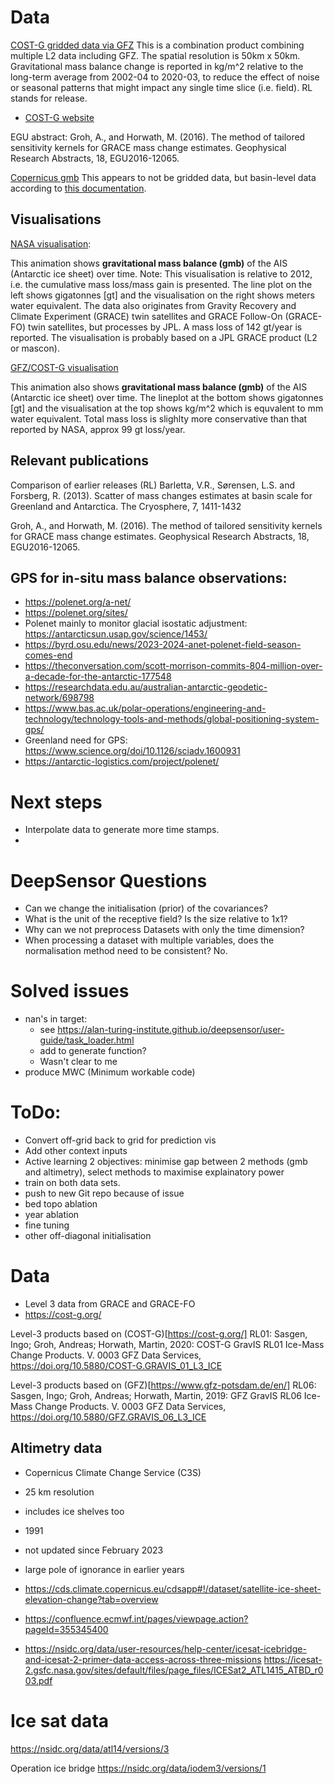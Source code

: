 # Data

[COST-G gridded data via GFZ](https://gravis.gfz-potsdam.de/ais) This is a combination product combining multiple L2 data including GFZ. The spatial resolution is 50km x 50km. Gravitational mass balance change is reported in kg/m^2 relative to the long-term average from 2002-04 to 2020-03, to reduce the effect of noise or seasonal patterns that might impact any single time slice (i.e. field). RL stands for release.
- [COST-G website](https://cost-g.org/)

EGU abstract:
Groh, A., and Horwath, M. (2016). The method of tailored sensitivity kernels for GRACE mass change estimates. Geophysical Research Abstracts, 18, EGU2016-12065.

[Copernicus gmb](https://cds.climate.copernicus.eu/cdsapp#!/dataset/10.24381/cds.38b9366c?tab=overview) This appears to not be gridded data, but basin-level data according to [this documentation](https://confluence.ecmwf.int/pages/viewpage.action?pageId=355348674).

## Visualisations

[NASA visualisation](https://svs.gsfc.nasa.gov/31158/):

This animation shows **gravitational mass balance (gmb)** of the AIS (Antarctic ice sheet) over time. Note: This visualisation is relative to 2012, i.e. the cumulative mass loss/mass gain is presented. The line plot on the left shows gigatonnes [gt] and the visualisation on the right shows meters water equivalent. The data also originates from Gravity Recovery and Climate Experiment (GRACE) twin satellites and GRACE Follow-On (GRACE-FO) twin satellites, but processes by JPL. A mass loss of 142 gt/year is reported. The visualisation is probably based on a JPL GRACE product (L2 or mascon).

[GFZ/COST-G visualisation](https://gravis.gfz-potsdam.de/ais)

This animation also shows **gravitational mass balance (gmb)** of the AIS (Antarctic ice sheet) over time. The lineplot at the bottom shows gigatonnes [gt] and the visualisation at the top shows kg/m^2 which is equvalent to mm water equivalent. Total mass loss is slighlty more conservative than that reported by NASA, approx 99 gt loss/year.

## Relevant publications

Comparison of earlier releases (RL)
Barletta, V.R., Sørensen, L.S. and Forsberg, R. (2013). Scatter of mass changes estimates at basin scale for Greenland and Antarctica. The Cryosphere, 7, 1411-1432

Groh, A., and Horwath, M. (2016). The method of tailored sensitivity kernels for GRACE mass change estimates. Geophysical Research Abstracts, 18, EGU2016-12065.

## GPS for in-situ mass balance observations:
- https://polenet.org/a-net/
- https://polenet.org/sites/
- Polenet mainly to monitor glacial isostatic adjustment: https://antarcticsun.usap.gov/science/1453/
- https://byrd.osu.edu/news/2023-2024-anet-polenet-field-season-comes-end
- https://theconversation.com/scott-morrison-commits-804-million-over-a-decade-for-the-antarctic-177548 
- https://researchdata.edu.au/australian-antarctic-geodetic-network/698798
- https://www.bas.ac.uk/polar-operations/engineering-and-technology/technology-tools-and-methods/global-positioning-system-gps/
- Greenland need for GPS: https://www.science.org/doi/10.1126/sciadv.1600931
- https://antarctic-logistics.com/project/polenet/

# Next steps
- Interpolate data to generate more time stamps.
- 

# DeepSensor Questions
- Can we change the initialisation (prior) of the covariances?
- What is the unit of the receptive field? Is the size relative to 1x1?
- Why can we not preprocess Datasets with only the time dimension?
- When processing a dataset with multiple variables, does the normalisation method need to be consistent? No.

# Solved issues
- nan's in target: 
    - see https://alan-turing-institute.github.io/deepsensor/user-guide/task_loader.html
    - add to generate function?
    - Wasn't clear to me
- produce MWC (Minimum workable code)

# ToDo:
- Convert off-grid back to grid for prediction vis
- Add other context inputs
- Active learning 2 objectives: minimise gap between 2 methods (gmb and altimetry), select methods to maximise explainatory power
- train on both data sets.
- push to new Git repo because of issue
- bed topo ablation
- year ablation
- fine tuning
- other off-diagonal initialisation

# Data
- Level 3 data from GRACE and GRACE-FO
- https://cost-g.org/ 

Level-3 products based on (COST-G)[https://cost-g.org/] RL01:
Sasgen, Ingo; Groh, Andreas; Horwath, Martin, 2020:
COST-G GravIS RL01 Ice-Mass Change Products. V. 0003
GFZ Data Services, https://doi.org/10.5880/COST-G.GRAVIS_01_L3_ICE

Level-3 products based on (GFZ)[https://www.gfz-potsdam.de/en/] RL06:
Sasgen, Ingo; Groh, Andreas; Horwath, Martin, 2019:
GFZ GravIS RL06 Ice-Mass Change Products. V. 0003
GFZ Data Services, https://doi.org/10.5880/GFZ.GRAVIS_06_L3_ICE

## Altimetry data
- Copernicus Climate Change Service (C3S) 
- 25 km resolution
- includes ice shelves too
- 1991
- not updated since February 2023
- large pole of ignorance in earlier years
- https://cds.climate.copernicus.eu/cdsapp#!/dataset/satellite-ice-sheet-elevation-change?tab=overview 
- https://confluence.ecmwf.int/pages/viewpage.action?pageId=355345400

- https://nsidc.org/data/user-resources/help-center/icesat-icebridge-and-icesat-2-primer-data-access-across-three-missions
https://icesat-2.gsfc.nasa.gov/sites/default/files/page_files/ICESat2_ATL1415_ATBD_r003.pdf 

# Ice sat data
https://nsidc.org/data/atl14/versions/3

Operation ice bridge
https://nsidc.org/data/iodem3/versions/1